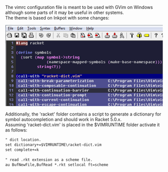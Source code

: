 
The vimrc configuration file is meant to be used with GVim
on Windows although some parts of it may be useful in other systems.  
The theme is based on Inkpot with some changes:

![vim theme](https://github.com/Kleif/Vim/raw/hg/images/vim.png)

Additionally, the 'racket' folder contains a script to generate
a dictionary for symbol autocompletion and should work in Racket 5.0.x.  
Assuming 'racket-dict.vim' is placed in the $VIMRUNTIME folder
activate it as follows:

    " dict location.
    set dictionary+=$VIMRUNTIME\racket-dict.vim
    set complete+=k

    " read .rkt extension as a scheme file.
    au BufNewFile,BufRead *.rkt setlocal ft=scheme

